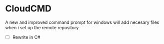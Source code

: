 # CloudCMD
A new and improved command prompt for windows
will add necesary files when i set up the remote repository
- [ ] Rewrite in C#

